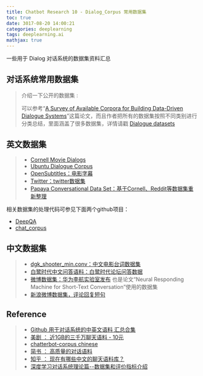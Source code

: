 ```yaml
---
title: Chatbot Research 10 - Dialog_Corpus 常用数据集
toc: true
date: 3017-08-20 14:00:21
categories: deeplearning
tags: deeplearning.ai
mathjax: true
---
```


一些用于 Dialog 对话系统的数据集资料汇总

<!-- more -->

## 对话系统常用数据集

> 介绍一下公开的数据集 :
>
> 可以参考“[A Survey of Available Corpora for Building Data-Driven Dialogue Systems](https://arxiv.org/abs/1512.05742)”这篇论文，而且作者把所有的数据集按照不同类别进行分类总结，里面涵盖了很多数据集，详情请戳 [Dialogue datasets](https://docs.google.com/spreadsheets/d/1SJ4XV6NIEl_ReF1odYBRXs0q6mTkedoygY3kLMPjcP8/pubhtml)

## 英文数据集

> - [Cornell Movie Dialogs](http://www.cs.cornell.edu/~cristian/Cornell_Movie-Dialogs_Corpus.html)
> - [Ubuntu Dialogue Corpus](https://arxiv.org/abs/1506.08909)
> - [OpenSubtitles：电影字幕](http://opus.lingfil.uu.se/OpenSubtitles.php)
> - [Twitter：twitter数据集](https://github.com/Marsan-Ma/twitter_scraper)
> - [Papaya Conversational Data Set：基于Cornell、Reddit等数据集重新整理](https://github.com/bshao001/ChatLearner)

相关数据集的处理代码可参见下面两个github项目：

- [DeepQA](https://github.com/Conchylicultor/DeepQA)
- [chat_corpus](https://github.com/Marsan-Ma/chat_corpus)

## 中文数据集

> - [dgk_shooter_min.conv：中文电影台词数据集](https://github.com/rustch3n/dgk_lost_conv)
> - [白鹭时代中文问答语料：白鹭时代论坛问答数据](https://github.com/Samurais/egret-wenda-corpus)
> - [微博数据集：华为李航实验室发布](http://61.93.89.94/Noah_NRM_Data/) 也是论文“Neural Responding Machine for Short-Text Conversation”使用的数据集
> - [新浪微博数据集，评论回复短句](http://lwc.daanvanesch.nl/openaccess.php)

## Reference

> - [Github 用于对话系统的中英文语料 汇总合集][1]
> - [美剧 ： 近1GB的三千万聊天语料 - 10元][2]
> - [chatterbot-corpus chinese][3]
> - [简书 ： 高质量的对话语料][4]
> - [知乎 ： 现在有哪些中文的聊天语料库？][5]
> - [深度学习对话系统理论篇--数据集和评价指标介绍][6]

[1]: https://github.com/candlewill/Dialog_Corpus
[2]: http://www.shareditor.com/blogshow/?blogId=112
[3]: https://github.com/gunthercox/chatterbot-corpus/blob/master/chatterbot_corpus/data/chinese/greetings.yml
[4]: https://www.jianshu.com/u/73283aaafe29
[5]: https://www.zhihu.com/question/44764422
[6]: https://zhuanlan.zhihu.com/p/33088748